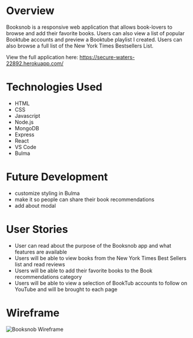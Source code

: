 # Overview

Booksnob is a responsive web application that allows book-lovers to browse and add their favorite books. Users can also view a list of popular Booktube accounts and preview a Booktube playlist I created. Users can also browse a full list of the New York Times Bestsellers List.

View the full application here: https://secure-waters-22892.herokuapp.com/

# Technologies Used
- HTML
- CSS
- Javascript
- Node.js
- MongoDB
- Express
- React
- VS Code
- Bulma

# Future Development

- customize styling in Bulma
- make it so people can share their book recommendations
- add about modal

# User Stories

- User can read about the purpose of the Booksnob app and what features are available
- Users will be able to view books from the New York Times Best Sellers list and read reviews
- Users will be able to add their favorite books to the Book recommendations category
- Users will be able to view a selection of BookTub accounts to follow on YouTube and will be brought to each page

# Wireframe

![Booksnob Wireframe](https://user-images.githubusercontent.com/33404587/113178069-32907680-921c-11eb-9a2b-f6ba4cddc816.jpg)

